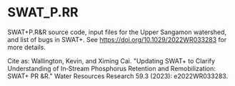 # SWAT_P.RR
SWAT+P.R&amp;R source code, input files for the Upper Sangamon watershed, and list of bugs in SWAT+. See https://doi.org/10.1029/2022WR033283 for more details.

Cite as: Wallington, Kevin, and Ximing Cai. "Updating SWAT+ to Clarify Understanding of In‐Stream Phosphorus Retention and Remobilization: SWAT+ PR &R." Water Resources Research 59.3 (2023): e2022WR033283.
